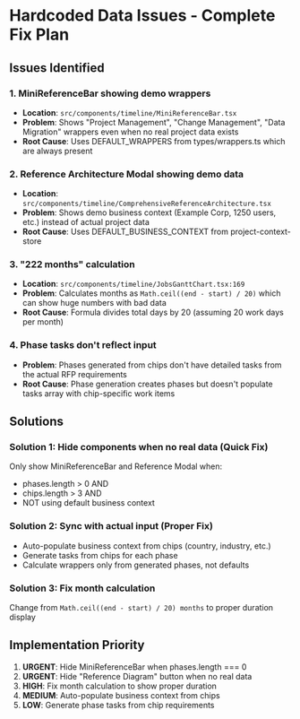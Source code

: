 # Hardcoded Data Issues - Complete Fix Plan

## Issues Identified

### 1. MiniReferenceBar showing demo wrappers
- **Location**: `src/components/timeline/MiniReferenceBar.tsx`
- **Problem**: Shows "Project Management", "Change Management", "Data Migration" wrappers even when no real project data exists
- **Root Cause**: Uses DEFAULT_WRAPPERS from types/wrappers.ts which are always present

### 2. Reference Architecture Modal showing demo data
- **Location**: `src/components/timeline/ComprehensiveReferenceArchitecture.tsx`
- **Problem**: Shows demo business context (Example Corp, 1250 users, etc.) instead of actual project data
- **Root Cause**: Uses DEFAULT_BUSINESS_CONTEXT from project-context-store

### 3. "222 months" calculation
- **Location**: `src/components/timeline/JobsGanttChart.tsx:169`
- **Problem**: Calculates months as `Math.ceil((end - start) / 20)` which can show huge numbers with bad data
- **Root Cause**: Formula divides total days by 20 (assuming 20 work days per month)

### 4. Phase tasks don't reflect input
- **Problem**: Phases generated from chips don't have detailed tasks from the actual RFP requirements
- **Root Cause**: Phase generation creates phases but doesn't populate tasks array with chip-specific work items

## Solutions

### Solution 1: Hide components when no real data (Quick Fix)
Only show MiniReferenceBar and Reference Modal when:
- phases.length > 0 AND
- chips.length > 3 AND
- NOT using default business context

### Solution 2: Sync with actual input (Proper Fix)
- Auto-populate business context from chips (country, industry, etc.)
- Generate tasks from chips for each phase
- Calculate wrappers only from generated phases, not defaults

### Solution 3: Fix month calculation
Change from `Math.ceil((end - start) / 20) months` to proper duration display

## Implementation Priority

1. **URGENT**: Hide MiniReferenceBar when phases.length === 0
2. **URGENT**: Hide "Reference Diagram" button when no real data
3. **HIGH**: Fix month calculation to show proper duration
4. **MEDIUM**: Auto-populate business context from chips
5. **LOW**: Generate phase tasks from chip requirements

